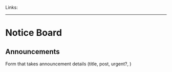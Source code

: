 Links: 
___
# Notice Board

## Announcements

Form that takes announcement details (title, post, urgent?, )